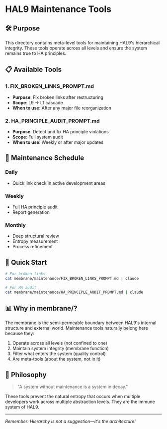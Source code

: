 # HAL9 Maintenance Tools

## 🛠️ Purpose
This directory contains meta-level tools for maintaining HAL9's hierarchical integrity. These tools operate across all levels and ensure the system remains true to HA principles.

## 📋 Available Tools

### 1. FIX_BROKEN_LINKS_PROMPT.md
- **Purpose**: Fix broken links after restructuring
- **Scope**: L9 → L1 cascade
- **When to use**: After any major file reorganization

### 2. HA_PRINCIPLE_AUDIT_PROMPT.md
- **Purpose**: Detect and fix HA principle violations
- **Scope**: Full system audit
- **When to use**: Weekly or after major updates

## 🔄 Maintenance Schedule

### Daily
- Quick link check in active development areas

### Weekly
- Full HA principle audit
- Report generation

### Monthly  
- Deep structural review
- Entropy measurement
- Process refinement

## 🚀 Quick Start

```bash
# For broken links
cat membrane/maintenance/FIX_BROKEN_LINKS_PROMPT.md | claude

# For HA audit
cat membrane/maintenance/HA_PRINCIPLE_AUDIT_PROMPT.md | claude
```

## 📊 Why in membrane/?

The membrane is the semi-permeable boundary between HAL9's internal structure and external world. Maintenance tools naturally belong here because they:

1. Operate across all levels (not confined to one)
2. Maintain system integrity (membrane function)
3. Filter what enters the system (quality control)
4. Are meta-tools (about the system, not in it)

## 🎯 Philosophy

> "A system without maintenance is a system in decay."

These tools prevent the natural entropy that occurs when multiple developers work across multiple abstraction levels. They are the immune system of HAL9.

---

*Remember: Hierarchy is not a suggestion—it's the architecture!*